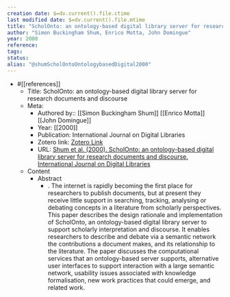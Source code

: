 ```yaml
---
creation date: $=dv.current().file.ctime
last modified date: $=dv.current().file.mtime
title: "ScholOnto: an ontology-based digital library server for research documents and discourse"
author: "Simon Buckingham Shum, Enrico Motta, John Domingue"
year: 2000
reference: 
tags: 
status: 
alias: "@shumScholOntoOntologybasedDigital2000"
---
```


- #[[references]]
    - Title: ScholOnto: an ontology-based digital library server for research documents and discourse
    - Meta:
        - Authored by:: [[Simon Buckingham Shum]] [[Enrico Motta]] [[John Domingue]] 
        - Year: [[2000]]
        - Publication: International Journal on Digital Libraries
        - Zotero link: [Zotero Link](zotero://select/items/7_NC85TZ89)
        - URL: [Shum et al. (2000). ScholOnto: an ontology-based digital library server for research documents and discourse. International Journal on Digital Libraries](https://link.springer.com/article/10.1007/s007990000034)
    - Content
        - Abstract
            - . The internet is rapidly becoming the first place for researchers to publish documents, but at present they receive little support in searching, tracking, analysing or debating concepts in a literature from scholarly perspectives. This paper describes the design rationale and implementation of ScholOnto, an ontology-based digital library server to support scholarly interpretation and discourse. It enables researchers to describe and debate via a semantic network the contributions a document makes, and its relationship to the literature. The paper discusses the computational services that an ontology-based server supports, alternative user interfaces to support interaction with a large semantic network, usability issues associated with knowledge formalisation, new work practices that could emerge, and related work.


